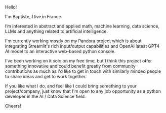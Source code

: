 Hello!

I'm Baptiste, I live in France.

I’m interested in abstract and applied math, machine learning, data science, LLMs and anything related to artificial intelligence.

I'm currently working mostly on my Pandora project which is about integrating Streamlit's rich input/output capabilities and OpenAI latest GPT4 AI model to an interactive web-based python console.

I've been working on it solo on my free time, but I think this project offer something innovative and could benefit greatly from community contributions as much as I'd like to get in touch with similarly minded people to share ideas and get to work together.

If you like what I do, and feel like I could bring something to your project/company, just know that I'm open to any job opportunity as a python developer in the AI / Data Science field.

Cheers!

<!---
B4PT0R/B4PT0R is a ✨ special ✨ repository because its `README.md` (this file) appears on your GitHub profile.
You can click the Preview link to take a look at your changes.
--->
